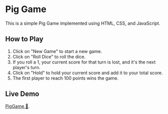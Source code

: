 # Pig Game

This is a simple Pig Game implemented using HTML, CSS, and JavaScript.

## How to Play

1. Click on "New Game" to start a new game.
2. Click on "Roll Dice" to roll the dice.
3. If you roll a 1, your current score for that turn is lost, and it's the next player's turn.
4. Click on "Hold" to hold your current score and add it to your total score.
5. The first player to reach 100 points wins the game.

## Live Demo

[PigGame 🎲](https://pig-game-m7med.netlify.app/).